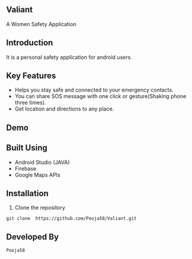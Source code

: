 ## Valiant
A Women Safety Application
## Introduction
It is a personal safety application for android users. 
## Key Features
* Helps you stay safe and connected to your emergency contacts.
* You can share SOS message with one click or gesture(Shaking phone three times).
* Get location and directions to any place.
## Demo

## Built Using
* Android Studio (JAVA)
* Firebase
* Google Maps APIs
## Installation
1. Clone the repository 
```
git clone  https://github.com/Pooja58/Valiant.git
```
## Developed By
```
Pooja58
```
